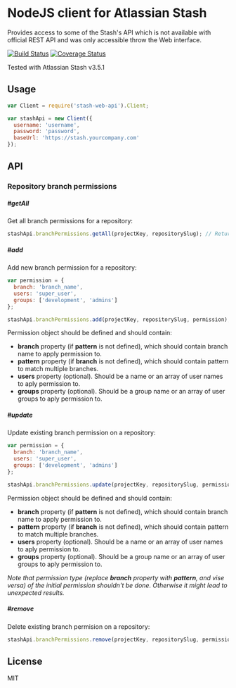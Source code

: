 # NodeJS client for Atlassian Stash

Provides access to some of the Stash's API which is not available with official REST API and was only accessible throw the Web interface.

[![Build Status](https://travis-ci.org/bponomarenko/stash-web-api.svg?branch=master)](https://travis-ci.org/bponomarenko/stash-web-api)
[![Coverage Status](https://coveralls.io/repos/github/bponomarenko/stash-web-api/badge.svg?branch=master)](https://coveralls.io/github/bponomarenko/stash-web-api?branch=master)

Tested with Atlassian Stash v3.5.1

## Usage

```javascript
var Client = require('stash-web-api').Client;

var stashApi = new Client({
  username: 'username',
  password: 'password',
  baseUrl: 'https://stash.yourcompany.com'
});
```

## API

### Repository branch permissions

##### #getAll

Get all branch permissions for a repository:

```javascript
stashApi.branchPermissions.getAll(projectKey, repositorySlug); // Returns Promise
```

##### #add

Add new branch permission for a repository:

```javascript
var permission = {
  branch: 'branch_name',
  users: 'super_user',
  groups: ['development', 'admins']  
};

stashApi.branchPermissions.add(projectKey, repositorySlug, permission); // Returns Promise
```

Permission object should be defined and should contain:
* __branch__ property (if __pattern__ is not defined), which should contain branch name to apply permission to.
* __pattern__ property (if __branch__ is not defined), which should contain pattern to match multiple branches.
* __users__ property (optional). Should be a name or an array of user names to aply permission to.
* __groups__ property (optional). Should be a group name or an array of user groups to aply permission to.

##### #update

Update existing branch permission on a repository:

```javascript
var permission = {
  branch: 'branch_name',
  users: 'super_user',
  groups: ['development', 'admins']  
};

stashApi.branchPermissions.update(projectKey, repositorySlug, permissionId, permission); // Returns Promise
```

Permission object should be defined and should contain:
* __branch__ property (if __pattern__ is not defined), which should contain branch name to apply permission to.
* __pattern__ property (if __branch__ is not defined), which should contain pattern to match multiple branches.
* __users__ property (optional). Should be a name or an array of user names to aply permission to.
* __groups__ property (optional). Should be a group name or an array of user groups to aply permission to.

_Note that permission type (replace __branch__  property with __pattern__, and vise versa) of the initial permission shouldn't be done. Otherwise it might lead to unexpected results._

##### #remove

Delete existing branch permision on a repository:

```javascript
stashApi.branchPermissions.remove(projectKey, repositorySlug, permissionId); // Returns Promise
```

## License

MIT
